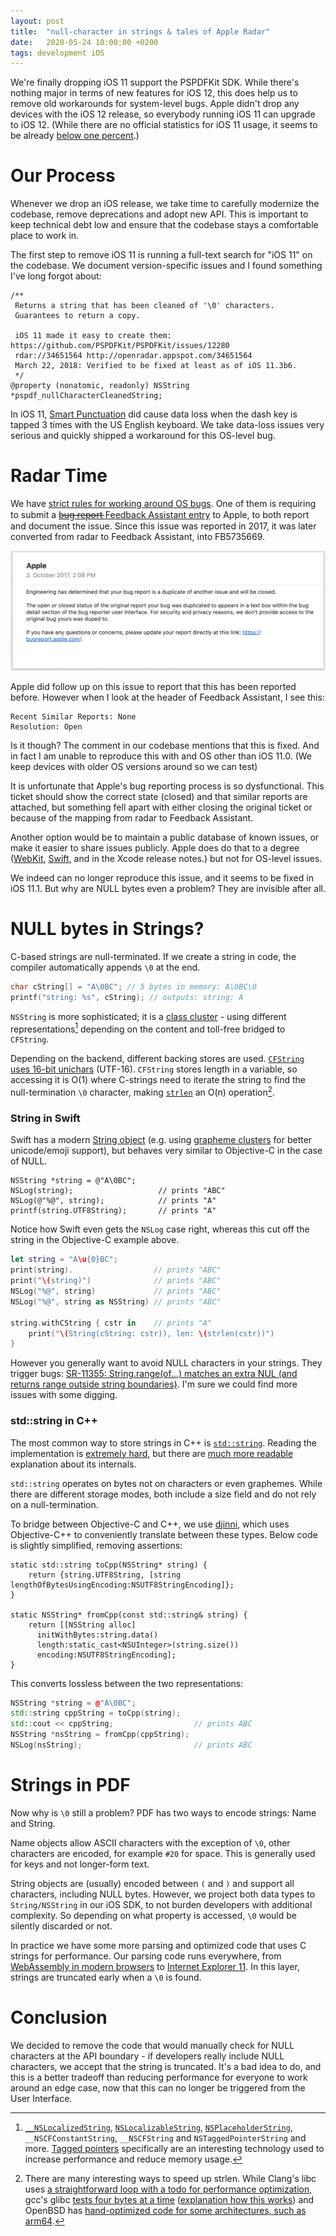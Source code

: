 ```yaml
---
layout: post
title:  "null-character in strings & tales of Apple Radar"
date:   2020-05-24 10:00:00 +0200
tags: development iOS
---
```


We're finally dropping iOS 11 support the PSPDFKit SDK. While there's nothing major in terms of new features for iOS 12, this does help us to remove old workarounds for system-level bugs. Apple didn't drop any devices with the iOS 12 release, so everybody running iOS 11 can upgrade to iOS 12. (While there are no official statistics for iOS 11 usage, it seems to be already [below one percent](https://david-smith.org/iosversionstats/).)

# Our Process

Whenever we drop an iOS release, we take time to carefully modernize the codebase, remove deprecations and adopt new API. This is important to keep technical debt low and ensure that the codebase stays a comfortable place to work in.

The first step to remove iOS 11 is running a full-text search for "iOS 11" on the codebase. We document version-specific issues and I found something I've long forgot about:

```objc
/**
 Returns a string that has been cleaned of '\0' characters.
 Guarantees to return a copy.

 iOS 11 made it easy to create them: https://github.com/PSPDFKit/PSPDFKit/issues/12280
 rdar://34651564 http://openradar.appspot.com/34651564
 March 22, 2018: Verified to be fixed at least as of iOS 11.3b6.
 */
@property (nonatomic, readonly) NSString *pspdf_nullCharacterCleanedString;
```

In iOS 11, [Smart Punctuation](https://pspdfkit.com/blog/2018/ios-11-smart-punctuation/) did cause data loss when the dash key is tapped 3 times with the US English keyboard. We take data-loss issues very serious and quickly shipped a workaround for this OS-level bug.

# Radar Time

We have [strict rules for working around OS bugs](https://pspdfkit.com/blog/2016/writing-good-bug-reports/). One of them is requiring to submit a [b̶u̶g̶ ̶r̶e̶p̶o̶r̶t̶ Feedback Assistant entry](http://openradar.appspot.com/34651564) to Apple, to both report and document the issue. Since this issue was reported in 2017, it was later converted from radar to Feedback Assistant, into FB5735669.

![](/assets/img/2020/null-characters/feedback.png)

Apple did follow up on this issue to report that this has been reported before. However when I look at the header of Feedback Assistant, I see this:

```
Recent Similar Reports: None
Resolution: Open
```

Is it though? The comment in our codebase mentions that this is fixed. And in fact I am unable to reproduce this with and OS other than iOS 11.0. (We keep devices with older OS versions around so we can test)

It is unfortunate that Apple's bug reporting process is so dysfunctional. This ticket should show the correct state (closed) and that similar reports are attached, but something fell apart with either closing the original ticket or because of the mapping from radar to Feedback Assistant.

Another option would be to maintain a public database of known issues, or make it easier to share issues publicly. Apple does do that to a degree ([WebKit](https://bugs.webkit.org/show_bug.cgi?id=22102), [Swift](https://bugs.swift.org/browse/SR-6958), and in the Xcode release notes.) but not for OS-level issues.

We indeed can no longer reproduce this issue, and it seems to be fixed in iOS 11.1. But why are NULL bytes even a problem? They are invisible after all.

# NULL bytes in Strings? 

C-based strings are null-terminated. If we create a string in code, the compiler automatically appends `\0` at the end. 

```c
char cString[] = "A\0BC"; // 5 bytes in memory: A\0BC\0
printf("string: %s", cString); // outputs: string: A
```

`NSString` is more sophisticated; it is a [class cluster](https://developer.apple.com/library/archive/documentation/General/Conceptual/DevPedia-CocoaCore/ClassCluster.html) - using different representations[^1] depending on the content and toll-free bridged to `CFString`.

[^1]: [`__NSLocalizedString`](https://github.com/nst/iOS-Runtime-Headers/blob/master/Frameworks/Foundation.framework/__NSLocalizedString.h), [`NSLocalizableString`](https://github.com/nst/iOS-Runtime-Headers/blob/master/Frameworks/Foundation.framework/NSLocalizableString.h), [`NSPlaceholderString`](https://github.com/nst/iOS-Runtime-Headers/blob/master/Frameworks/Foundation.framework/NSPlaceholderString.h), `__NSCFConstantString`, `__NSCFString` and `NSTaggedPointerString` and more. [Tagged pointers](https://www.mikeash.com/pyblog/friday-qa-2015-07-31-tagged-pointer-strings.html) specifically are an interesting technology used to increase performance and reduce memory usage.

Depending on the backend, different backing stores are used. [`CFString` uses 16-bit unichars](https://developer.apple.com/library/archive/documentation/CoreFoundation/Conceptual/CFStrings/Articles/StringStorage.html#//apple_ref/doc/uid/20001179-CJBEJBHH) (UTF-16). `CFString` stores length in a variable, so accessing it is O(1) where C-strings need to iterate the string to find the null-termination `\0` character, making [`strlen`](https://overiq.com/c-programming-101/the-strlen-function-in-c/) an O(n) operation[^2].

[^2]: There are many interesting ways to speed up strlen. While Clang's libc uses [a straightforward loop with a todo for performance optimization](https://github.com/llvm/llvm-project/blob/master/libc/src/string/strlen.cpp), gcc's glibc [tests four bytes at a time](https://github.com/lattera/glibc/blob/master/string/strlen.c) ([explanation how this works](https://stackoverflow.com/a/57651888/83160)) and OpenBSD has [hand-optimized code for some architectures, such as arm64](https://github.com/openbsd/src/blob/master/lib/libc/arch/amd64/string/strlen.S).

### String in Swift

Swift has a modern [String object](https://developer.apple.com/documentation/swift/string) (e.g. using [grapheme clusters](https://makeapppie.com/2019/03/31/swift-strings-are-not-c-strings-or-nsstrings/) for better unicode/emoji support), but behaves very similar to Objective-C in the case of NULL.

```objc
NSString *string = @"A\0BC";
NSLog(string);                   // prints "ABC"
NSLog(@"%@", string);            // prints "A"
printf(string.UTF8String);       // prints "A"
```

Notice how Swift even gets the `NSLog` case right, whereas this cut off the string in the Objective-C example above.

```swift
let string = "A\u{0}BC";
print(string).                  // prints "ABC"
print("\(string)")              // prints "ABC"
NSLog("%@", string)             // prints "ABC"
NSLog("%@", string as NSString) // prints "ABC"

string.withCString { cstr in    // prints "A"
    print("\(String(cString: cstr)), len: \(strlen(cstr))")
}
```

However you generally want to avoid NULL characters in your strings. They trigger bugs: [SR-11355: String.range(of...) matches an extra NUL (and returns range outside string boundaries)](https://bugs.swift.org/browse/SR-11355). I'm sure we could find more issues with some digging.

### std::string in C++

The most common way to store strings in C++ is [`std::string`](http://www.cplusplus.com/reference/string/string/). Reading the implementation is [extremely hard](https://github.com/llvm-mirror/libcxx/blob/master/include/string), but there are [much more readable](https://joellaity.com/2020/01/31/string.html) explanation about its internals.

`std::string` operates on bytes not on characters or even graphemes. While there are different storage modes, both include a size field and do not rely on a null-termination. 

To bridge between Objective-C and C++, we use [djinni](https://github.com/dropbox/djinni), which uses Objective-C++ to conveniently translate between these types. Below code is slightly simplified, removing assertions:

```
static std::string toCpp(NSString* string) {
    return {string.UTF8String, [string lengthOfBytesUsingEncoding:NSUTF8StringEncoding]};
}

static NSString* fromCpp(const std::string& string) {
    return [[NSString alloc]
      initWithBytes:string.data()
      length:static_cast<NSUInteger>(string.size())
      encoding:NSUTF8StringEncoding];
}
```

This converts lossless between the two representations:

```cpp
NSString *string = @"A\0BC";
std::string cppString = toCpp(string);
std::cout << cppString;                  // prints ABC
NSString *nsString = fromCpp(cppString);
NSLog(nsString);                         // prints ABC
```

# Strings in PDF

Now why is `\0` still a problem? PDF has two ways to encode strings: Name and String. 

Name objects allow ASCII characters with the exception of `\0`, other characters are encoded, for example `#20` for space. This is generally used for keys and not longer-form text.

String objects are (usually) encoded between `(` and `)` and support all characters, including NULL bytes. However, we project both data types to `String/NSString` in our iOS SDK, to not burden developers with additional complexity. So depending on what property is accessed, `\0` would be silently discarded or not.

In practice we have some more parsing and optimized code that uses C strings for performance. Our parsing code runs everywhere, from [WebAssembly in modern browsers](https://pspdfkit.com/blog/2017/webassembly-a-new-hope/) to [Internet Explorer 11](https://pspdfkit.com/guides/web/current/customizing-the-interface/ie11/). In this layer, strings are truncated early when a `\0` is found.

# Conclusion

We decided to remove the code that would manually check for NULL characters at the API boundary - if developers really include NULL characters, we accept that the string is truncated. It's a bad idea to do, and this is a better tradeoff than reducing performance for everyone to work around an edge case, now that this can no longer be triggered from the User Interface.